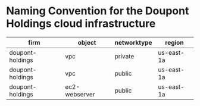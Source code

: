 # Naming Convention for the Doupont Holdings cloud infrastructure

| firm             | object        | networktype | region     |
|------------------|---------------|-------------|------------|
| doupont-holdings | vpc           | private     | us-east-1a |
| doupont-holdings | vpc           | public      | us-east-1a |
| doupont-holdings | ec2-webserver | public      | us-east-1a |